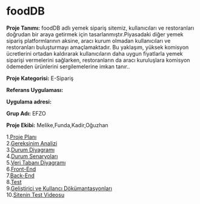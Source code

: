 # foodDB
<p><b>Proje Tanımı:</b> foodDB adlı yemek sipariş sitemiz, kullanıcıları ve restoranları doğrudan bir araya getirmek için tasarlanmıştır.Piyasadaki diğer yemek sipariş platformlarının aksine, aracı kurum olmadan kullanıcıları ve restoranları buluşturmayı amaçlamaktadır. Bu yaklaşım, yüksek komisyon ücretlerini ortadan kaldırarak kullanıcıların daha uygun fiyatlarla yemek siparişi vermelerini sağlarken, restoranların da aracı kuruluşlara komisyon ödemeden ürünlerini sergilemelerine imkan tanır..<p>
<p><b>Proje Kategorisi:</b> E-Sipariş<p>
<p><b>Referans Uygulaması:</b><p>
<p><b>Uygulama adresi:</b><p>
<p><b>Grup Adı:</b> EFZO<p>
<p><b>Proje Ekibi:</b> Melike,Funda,Kadir,Oğuzhan<p>

1.[Proje Planı](Proje-Dosyalari/readme/Proje-Plani.md)<br>
2.[Gereksinim Analizi](Proje-Dosyalari/readme/Gereksinim-Analizi.md)<br>
3.[Durum Diyagramı](Proje-Dosyalari/readme/Durum-Diyagrami.md)<br>
4.[Durum Senaryoları](Proje-Dosyalari/readme/Durum-Senaryolari.md)<br>
5.[Veri Tabanı Diyagramı](Proje-Dosyalari/readme/Veri-Tabanı-Diyagrami.md)<br>
6.[Front-End](Proje-Dosyalari/readme/Front-End.md)<br>
7.[Back-End](Proje-Dosyalari/readme/Back-End.md)<br>
8.[Test](Proje-Dosyalari/readme/Test.md)<br>
9.[Geliştirici ve Kullancı Dökümantasyonları](Proje-Dosyalari/readme/Geliştirici-Ve-Kullanici-Dokumantasyonlari.md)<br>
10.[Sitenin Test Videosu](https://drive.google.com/file/d/1VRZy9Zo2RKiMzu3DsnOgG-63KO6-fWJF/view?usp=sharing)<br>
